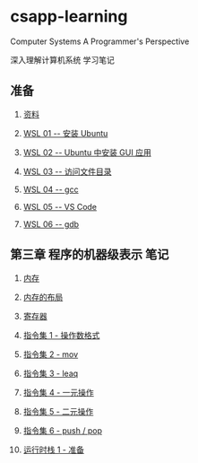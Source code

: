 # csapp-learning

Computer Systems A Programmer's Perspective

深入理解计算机系统 学习笔记

## 准备

1. [资料](/资源.md)

2. [WSL 01 -- 安装 Ubuntu](/准备Linux环境.md)

3. [WSL 02 -- Ubuntu 中安装 GUI 应用](/使用Ubuntu01.md)

4. [WSL 03 -- 访问文件目录](/使用Ubuntu02.md)

5. [WSL 04 -- gcc](/使用Ubuntu03.md)

6. [WSL 05 -- VS Code](/使用Ubuntu04.md)

7. [WSL 06 -- gdb](/使用Ubuntu05.md)

## 第三章 程序的机器级表示 笔记

1. [内存](/程序角度的内存.md)

2. [内存的布局](/程序角度的内存布局.md)

3. [寄存器](/寄存器.md)

4. [指令集 1 - 操作数格式](/指令集1操作数.md)

5. [指令集 2 - mov](/指令集2mov.md)

6. [指令集 3 - leaq](/指令集4leaq.md)

7. [指令集 4 - 一元操作](/指令集5一元操作.md)

8. [指令集 5 - 二元操作](/指令集6二元操作.md)

9. [指令集 6 - push / pop](/指令集3pushpop.md)

10. [运行时栈 1 - 准备](/运行时栈1准备.md)